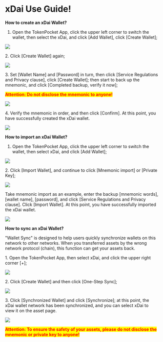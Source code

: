# xDai Use Guide!

**How to create an xDai Wallet?**

1. Open the TokenPocket App, click the upper left corner to switch the wallet, then select the xDai, and click \[Add Wallet], click \[Create Wallet];

![](<../../.gitbook/assets/1 (11).png>)

2\. Click \[Create Wallet] again;

![](<../../.gitbook/assets/2 (22).png>)

3\. Set \[Wallet Name] and \[Password] in turn, then click \[Service Regulations and Privacy clause], click \[Create Wallet]; then start to back up the mnemonic, and click \[Completed backup, verify it now];

<mark style="color:red;">**Attention: Do not disclose the mnemonic to anyone!**</mark>

![](<../../.gitbook/assets/3 (13).png>)

4\. Verify the mnemonic in order, and then click \[Confirm]. At this point, you have successfully created the xDai wallet.

![](<../../.gitbook/assets/4 (6).png>)

**How to import an xDai Wallet?**

1. Open the TokenPocket App, click the upper left corner to switch the wallet, then select xDai, and click \[Add Wallet];

![](<../../.gitbook/assets/5 (7).png>)

2\. Click \[Import Wallet], and continue to click \[Mnemonic import] or \[Private Key];

![](<../../.gitbook/assets/6 (5).png>)

Take mnemonic import as an example, enter the backup \[mnemonic words], \[wallet name], \[password], and click \[Service Regulations and Privacy clause]. Click \[Import Wallet]. At this point, you have successfully imported the xDai wallet.

![](<../../.gitbook/assets/7 (3).png>)

**How to sync an xDai Wallet?**

"Wallet Sync" is designed to help users quickly synchronize wallets on this network to other networks. When you transferred assets by the wrong network protocol (chain), this function can get your assets back.

&#x20;

1\. Open the TokenPocket App, then select xDai, and click the upper right corner \[+];

![](<../../.gitbook/assets/8 (2).png>)

2\. Click \[Create Wallet] and then click \[One-Step Sync];

![](../../.gitbook/assets/9.png)

3\. Click \[Synchronized Wallet] and click \[Synchronize]; at this point, the xDai wallet network has been synchronized, and you can select xDai to view it on the asset page.

![](<../../.gitbook/assets/10 (2).png>)

<mark style="color:red;">**Attention: To ensure the safety of your assets, please do not disclose the mnemonic or private key to anyone!**</mark>
